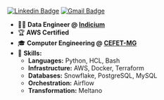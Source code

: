 [![Linkedin Badge](https://img.shields.io/badge/-LinkedIn-3333cc?style=flat-square&logo=Linkedin&logoColor=white&link=https://www.linkedin.com/in/fco3lho/)](https://www.linkedin.com/in/fco3lho/)
[![Gmail Badge](https://img.shields.io/badge/-Email-3333cc?style=flat-square&logo=Gmail&logoColor=white&link=mailto:felipecampos50123@gmail.com)](mailto:felipecampos50123@gmail.com)

- 👩‍💻 **Data Engineer @ [Indicium](https://www.indicium.tech)**
- 🏆 **AWS Certified**
- 🎓 **Computer Engineering @ [CEFET-MG](https://www.cefetmg.br/)**
- 🚀 **Skills:**
  - **Languages:** Python, HCL, Bash
  - **Infrastructure:** AWS, Docker, Terraform
  - **Databases:** Snowflake, PostgreSQL, MySQL
  - **Orchestration:** Airflow
  - **Transformation:** Meltano
